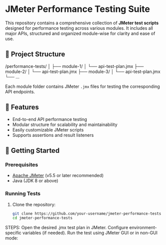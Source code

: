 # JMeter Performance Testing Suite

This repository contains a comprehensive collection of **JMeter test scripts** designed for performance testing across various modules. It includes all major APIs, structured and organized module-wise for clarity and ease of use.

## 📁 Project Structure

/performance-tests/
│
├── module-1/
│ └── api-test-plan.jmx
├── module-2/
│ └── api-test-plan.jmx
├── module-3/
│ └── api-test-plan.jmx
└── ...

Each module folder contains JMeter `.jmx` files for testing the corresponding API endpoints.

## 🧪 Features

- End-to-end API performance testing
- Modular structure for scalability and maintainability
- Easily customizable JMeter scripts
- Supports assertions and result listeners

## 🚀 Getting Started

### Prerequisites

- [Apache JMeter](https://jmeter.apache.org/) (v5.5 or later recommended)
- Java (JDK 8 or above)

### Running Tests

1. Clone the repository:

   ```bash
   git clone https://github.com/your-username/jmeter-performance-tests.git
   cd jmeter-performance-tests

STEPS:
Open the desired .jmx test plan in JMeter.
Configure environment-specific variables (if needed).
Run the test using JMeter GUI or in non-GUI mode: